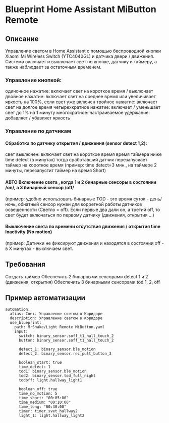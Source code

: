# Blueprint Home Assistant MiButton Remote

## Описание
Управление светом в Home Assistant с помощью беспроводной кнопки Xiaomi Mi Wireless Switch (YTC4040GL) и датчика двери / движения.
Система включает и выключает свет по кнопке, датчику и таймеру, а также наблюдает за остаточным временем.

### Управление кнопкой:

одиночное нажатие: включает свет на короткое время / выключает
двойное нажатие: включает свет на среднее время или увеличивает яркость на 100%, если свет уже включен
тройное нажатие: включает свет на долгое время
четырехкратное нажатие: включает / уменьшает свет до 1% на 1 минуту
многократное: настраиваемое
удержание: добавляет / убавляет яркость

### Управление по датчикам
#### Сбработка по датчику открытия / движения (sensor detect 1,2):
свет выключен: включает свет на короткое время
время таймера ниже time detect (в минутах) тогда сработавший датчик перезапускает таймер на короткое время
(пример: time detect=3 мин., на таймере 2 минуты, перезапустит таймер на время Short)

#### АВТО Включение света , когда 1 и 2 бинарные сенсоры в состоянии /on/, а 3 бинарный сенсор /off/
(пример: удобно использовать бинарные TOD - это время суток - день/ночь, обнатный сенсор нужен для корретной работы датчиков освещенности (Светло = off).
Если первые два дали on, а третий off, то свет будет включаться по первому датчику (движения, открытия ...) 

#### Выключение света по времени отсутствия движения / открытия time Inactivity (No motion)
(пример: Датички не фиксируют движения и находятся в состоянии off - в Х минутах - выключаем свет.

## Требования
Создать таймер
Обеспечить 2 бинарными сенсорами detect 1 и 2 (движения, открытия)
Обеспечить 3 бинарными сенсорами tod 1, 2, off

## Пример автоматизации
    automation:
      alias: Свет. Управление светом в Коридоре
      description: Управление светом в Коридоре
      use_blueprint:
        path: MrSnake/Light Remote MiButton.yaml
        input:
          switch: binary_sensor.soff_t1_hall_touch_2
          button: binary_sensor.soff_t1_hall_touch_2
          
          detect_1: binary_sensor.ble_motion
          detect_2: binary_sensor.rec_pult_button_3
          
          boolean_start: true
          time_detect: 1
          tod1: binary_sensor.ble_motion
          tod2: binary_sensor.tod_full_night
          todoff: light.hallway_light1
          
          boolean_off: true
          time_no_motion: 5
          time_short: "00:05:00"
          time_medium: "00:10:00"
          time_long: "00:30:00"
          timer: timer.svet_hallway2
          light_1: light.hallway_light2

